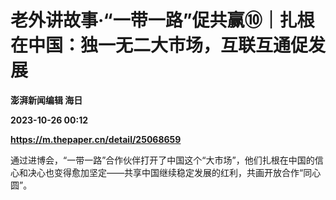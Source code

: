 # 老外讲故事·“一带一路”促共赢⑩｜扎根在中国：独一无二大市场，互联互通促发展
**澎湃新闻编辑 海日**

**2023-10-26 00:12**

**https://m.thepaper.cn/detail/25068659**

通过进博会，“一带一路”合作伙伴打开了中国这个“大市场”，他们扎根在中国的信心和决心也变得愈加坚定——共享中国继续稳定发展的红利，共画开放合作“同心圆”。